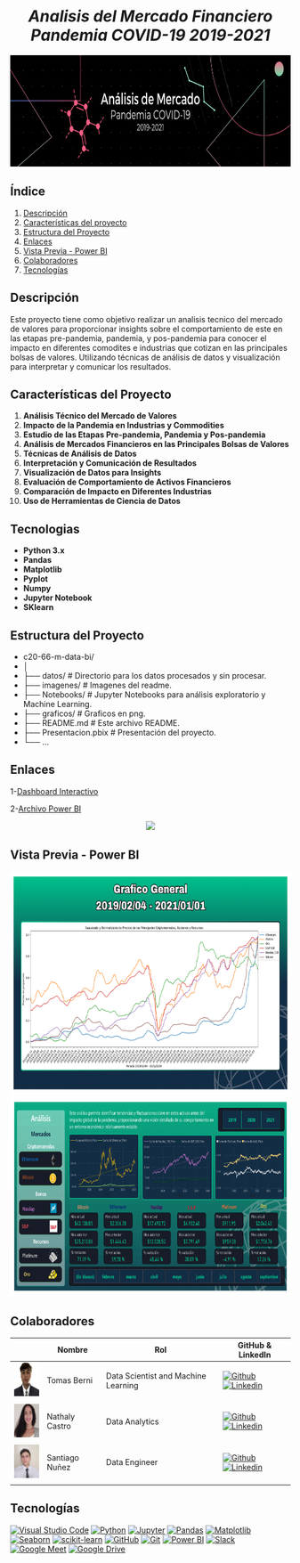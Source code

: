 # <h1 align="center">_Analisis del Mercado Financiero Pandemia COVID-19 2019-2021_</h1>

<p align="center">
  <img src="imagenes/portada.png"  height="200">
<p align="center">

## Índice

1. [Descripción](#descripción)
2. [Características del proyecto](#características-del-proyecto)
3. [Estructura del Proyecto](#estructura-del-proyecto)
4. [Enlaces](#enlaces)
5. [Vista Previa - Power BI](#vista-previa---power-bi)
6. [Colaboradores](#colaboradores)
7. [Tecnologías](#tecnologías)

## Descripción

Este proyecto tiene como objetivo realizar un analisis tecnico del mercado de valores para proporcionar insights sobre el comportamiento de este en las etapas pre-pandemia, pandemia, y pos-pandemia para conocer el impacto en diferentes comodites e industrias que cotizan en las principales bolsas de valores. Utilizando técnicas de análisis de datos y visualización para interpretar y comunicar los resultados.

## Características del Proyecto

1. **Análisis Técnico del Mercado de Valores**  
2. **Impacto de la Pandemia en Industrias y Commodities**  
3. **Estudio de las Etapas Pre-pandemia, Pandemia y Pos-pandemia**  
4. **Análisis de Mercados Financieros en las Principales Bolsas de Valores**  
5. **Técnicas de Análisis de Datos**  
6. **Interpretación y Comunicación de Resultados**  
7. **Visualización de Datos para Insights**  
8. **Evaluación de Comportamiento de Activos Financieros**  
9. **Comparación de Impacto en Diferentes Industrias**  
10. **Uso de Herramientas de Ciencia de Datos**


## Tecnologias

- **Python 3.x**
- **Pandas**
- **Matplotlib**
- **Pyplot**
- **Numpy**
- **Jupyter Notebook**
- **SKlearn**

## Estructura del Proyecto

- c20-66-m-data-bi/
- │
- ├── datos/                         # Directorio para los datos procesados y sin procesar.
- ├── imagenes/                      # Imagenes del readme.
- ├── Notebooks/                     # Jupyter Notebooks para análisis exploratorio y Machine Learning.
- ├── graficos/                      # Graficos en png.
- ├── README.md                      # Este archivo README.
- ├── Presentacion.pbix              # Presentación del proyecto.
- └── ...  

## Enlaces

1-[Dashboard Interactivo](https://app.powerbi.com/groups/me/reports/22ed2044-ee0b-4a25-b8b2-8d8d2a94e892/e719377014e91008882b?experience=power-bi)

2-[Archivo Power BI](https://www.transfernow.net/dl/c20-66-m-data-bi)


<p align="center">
  <img src="images/streamlit.gif"  height="200">
<p align="center">



## Vista Previa - Power BI

<p align="center">
  <img src="imagenes/Presentacion-captura-1.png"  height="400">
  <img src="imagenes/Presentacion-captura-2.png"  height="360">
<p align="center">

## Colaboradores

|                         | Nombre   |   Rol                    | GitHub & LinkedIn                                                                                                                                                                                          |
| ----------------------------- | -------- | ---------------------- | ------------------------------------------------------------------------------------------------------------------------------------------------------------------------------------------------------- |
| <img width="60" height="60" src="imagenes/fotoTomas.jpg" alt="TomasBerni" /> | Tomas Berni | Data Scientist and Machine Learning | [![Github](https://skillicons.dev/icons?i=github)](https://github.com/tomasberni) [![Linkedin](https://skillicons.dev/icons?i=linkedin)](https://www.linkedin.com/in/tomasberni/)                         |                        |
|                               |
| <img width="60" height="60" src="imagenes/fotoNathaly.jpg" alt="Nathaly" /> | Nathaly Castro | Data Analytics | [![Github](https://skillicons.dev/icons?i=github)](https://github.com/ylathan) [![Linkedin](https://skillicons.dev/icons?i=linkedin)](https://www.linkedin.com/in/nathaly-castro-g%C3%B3mez-49229723b/)                         |
|                               |
| <img width="60" height="60" src="imagenes/Santi.jpeg" alt="Santiago" /> | Santiago Nuñez | Data Engineer | [![Github](https://skillicons.dev/icons?i=github)](https://github.com/SantiNunez2003) [![Linkedin](https://skillicons.dev/icons?i=linkedin)](https://www.linkedin.com/in/santiago-nuñez-8169872a9/?utm_source=share&utm_campaign=share_via&utm_content=profile&utm_medium=android_app)                         |
|                               |

## Tecnologías

[![Visual Studio Code](https://img.shields.io/badge/IDE-Visual%20Studio%20Code-blue)](https://code.visualstudio.com/)
[![Python](https://img.shields.io/badge/Language-Python-blue)](https://www.python.org/)
[![Jupyter](https://img.shields.io/badge/Notebook-Jupyter-orange)](https://jupyter.org/)
[![Pandas](https://img.shields.io/badge/Library-Pandas-brightgreen)](https://pandas.pydata.org/)
[![Matplotlib](https://img.shields.io/badge/Library-Matplotlib-blue)](https://matplotlib.org/)
[![Seaborn](https://img.shields.io/badge/Library-Seaborn-yellow)](https://seaborn.pydata.org/)
[![scikit-learn](https://img.shields.io/badge/Library-scikit--learn-red)](https://scikit-learn.org/)
[![GitHub](https://img.shields.io/badge/Platform-GitHub-lightgrey)](https://github.com/)
[![Git](https://img.shields.io/badge/Version%20Control-Git-blue)](https://git-scm.com/)
[![Power BI](https://img.shields.io/badge/BI%20Tool-Power%20BI-yellow)](https://powerbi.microsoft.com/)
[![Slack](https://img.shields.io/badge/Chat-Slack-4A154B)](https://slack.com/)
[![Google Meet](https://img.shields.io/badge/Tool-Google%20Meet-4285F4)](https://meet.google.com/)
[![Google Drive](https://img.shields.io/badge/Tool-Google%20Drive-34A853)](https://drive.google.com/)


